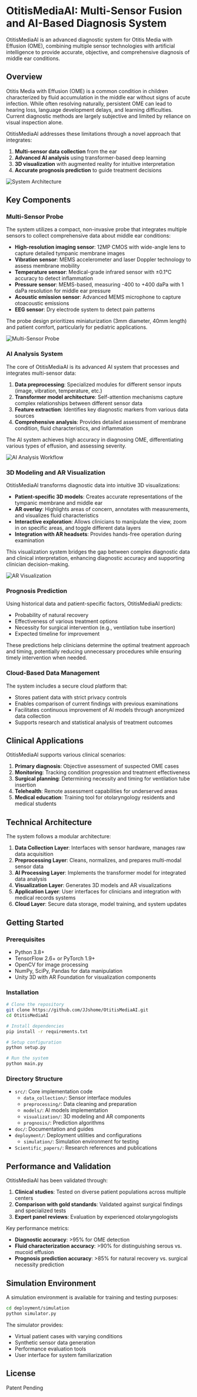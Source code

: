 # OtitisMediaAI: Multi-Sensor Fusion and AI-Based Diagnosis System

OtitisMediaAI is an advanced diagnostic system for Otitis Media with Effusion (OME), combining multiple sensor technologies with artificial intelligence to provide accurate, objective, and comprehensive diagnosis of middle ear conditions.

## Overview

Otitis Media with Effusion (OME) is a common condition in children characterized by fluid accumulation in the middle ear without signs of acute infection. While often resolving naturally, persistent OME can lead to hearing loss, language development delays, and learning difficulties. Current diagnostic methods are largely subjective and limited by reliance on visual inspection alone.

OtitisMediaAI addresses these limitations through a novel approach that integrates:

1. **Multi-sensor data collection** from the ear
2. **Advanced AI analysis** using transformer-based deep learning
3. **3D visualization** with augmented reality for intuitive interpretation
4. **Accurate prognosis prediction** to guide treatment decisions

![System Architecture](doc/images/system_architecture.svg)

## Key Components

### Multi-Sensor Probe

The system utilizes a compact, non-invasive probe that integrates multiple sensors to collect comprehensive data about middle ear conditions:

- **High-resolution imaging sensor**: 12MP CMOS with wide-angle lens to capture detailed tympanic membrane images
- **Vibration sensor**: MEMS accelerometer and laser Doppler technology to assess membrane mobility
- **Temperature sensor**: Medical-grade infrared sensor with ±0.1°C accuracy to detect inflammation
- **Pressure sensor**: MEMS-based, measuring -400 to +400 daPa with 1 daPa resolution for middle ear pressure
- **Acoustic emission sensor**: Advanced MEMS microphone to capture otoacoustic emissions
- **EEG sensor**: Dry electrode system to detect pain patterns

The probe design prioritizes miniaturization (3mm diameter, 40mm length) and patient comfort, particularly for pediatric applications.

![Multi-Sensor Probe](doc/images/multi_sensor_probe.svg)

### AI Analysis System

The core of OtitisMediaAI is its advanced AI system that processes and integrates multi-sensor data:

1. **Data preprocessing**: Specialized modules for different sensor inputs (image, vibration, temperature, etc.)
2. **Transformer model architecture**: Self-attention mechanisms capture complex relationships between different sensor data
3. **Feature extraction**: Identifies key diagnostic markers from various data sources
4. **Comprehensive analysis**: Provides detailed assessment of membrane condition, fluid characteristics, and inflammation

The AI system achieves high accuracy in diagnosing OME, differentiating various types of effusion, and assessing severity.

![AI Analysis Workflow](doc/images/ai_analysis_workflow.svg)

### 3D Modeling and AR Visualization

OtitisMediaAI transforms diagnostic data into intuitive 3D visualizations:

- **Patient-specific 3D models**: Creates accurate representations of the tympanic membrane and middle ear
- **AR overlay**: Highlights areas of concern, annotates with measurements, and visualizes fluid characteristics
- **Interactive exploration**: Allows clinicians to manipulate the view, zoom in on specific areas, and toggle different data layers
- **Integration with AR headsets**: Provides hands-free operation during examination

This visualization system bridges the gap between complex diagnostic data and clinical interpretation, enhancing diagnostic accuracy and supporting clinician decision-making.

![AR Visualization](doc/images/ar_visualization.svg)

### Prognosis Prediction

Using historical data and patient-specific factors, OtitisMediaAI predicts:

- Probability of natural recovery
- Effectiveness of various treatment options
- Necessity for surgical intervention (e.g., ventilation tube insertion)
- Expected timeline for improvement

These predictions help clinicians determine the optimal treatment approach and timing, potentially reducing unnecessary procedures while ensuring timely intervention when needed.

### Cloud-Based Data Management

The system includes a secure cloud platform that:

- Stores patient data with strict privacy controls
- Enables comparison of current findings with previous examinations
- Facilitates continuous improvement of AI models through anonymized data collection
- Supports research and statistical analysis of treatment outcomes

## Clinical Applications

OtitisMediaAI supports various clinical scenarios:

1. **Primary diagnosis**: Objective assessment of suspected OME cases
2. **Monitoring**: Tracking condition progression and treatment effectiveness
3. **Surgical planning**: Determining necessity and timing for ventilation tube insertion
4. **Telehealth**: Remote assessment capabilities for underserved areas
5. **Medical education**: Training tool for otolaryngology residents and medical students

## Technical Architecture

The system follows a modular architecture:

1. **Data Collection Layer**: Interfaces with sensor hardware, manages raw data acquisition
2. **Preprocessing Layer**: Cleans, normalizes, and prepares multi-modal sensor data
3. **AI Processing Layer**: Implements the transformer model for integrated data analysis
4. **Visualization Layer**: Generates 3D models and AR visualizations
5. **Application Layer**: User interfaces for clinicians and integration with medical records systems
6. **Cloud Layer**: Secure data storage, model training, and system updates

## Getting Started

### Prerequisites

- Python 3.8+
- TensorFlow 2.6+ or PyTorch 1.9+
- OpenCV for image processing
- NumPy, SciPy, Pandas for data manipulation
- Unity 3D with AR Foundation for visualization components

### Installation

```bash
# Clone the repository
git clone https://github.com/JJshome/OtitisMediaAI.git
cd OtitisMediaAI

# Install dependencies
pip install -r requirements.txt

# Setup configuration
python setup.py

# Run the system
python main.py
```

### Directory Structure

- `src/`: Core implementation code
  - `data_collection/`: Sensor interface modules
  - `preprocessing/`: Data cleaning and preparation
  - `models/`: AI models implementation
  - `visualization/`: 3D modeling and AR components
  - `prognosis/`: Prediction algorithms
- `doc/`: Documentation and guides
- `deployment/`: Deployment utilities and configurations
  - `simulation/`: Simulation environment for testing
- `Scientific_papers/`: Research references and publications

## Performance and Validation

OtitisMediaAI has been validated through:

1. **Clinical studies**: Tested on diverse patient populations across multiple centers
2. **Comparison with gold standards**: Validated against surgical findings and specialized tests
3. **Expert panel reviews**: Evaluation by experienced otolaryngologists

Key performance metrics:

- **Diagnostic accuracy**: >95% for OME detection
- **Fluid characterization accuracy**: >90% for distinguishing serous vs. mucoid effusion
- **Prognosis prediction accuracy**: >85% for natural recovery vs. surgical necessity prediction

## Simulation Environment

A simulation environment is available for training and testing purposes:

```bash
cd deployment/simulation
python simulator.py
```

The simulator provides:

- Virtual patient cases with varying conditions
- Synthetic sensor data generation
- Performance evaluation tools
- User interface for system familiarization

## License

Patent Pending